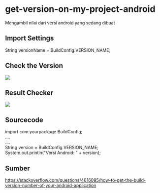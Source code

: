 # get-version-on-my-project-android
Mengambil nilai dari versi android yang sedang dibuat

## Import Settings
String versionName = BuildConfig.VERSION_NAME;

## Check the Version
<img src="https://github.com/moeslimdecoded/get-version-on-my-project-android/blob/master/get-version.png" />

## Result Checker
<img src="https://github.com/moeslimdecoded/get-version-on-my-project-android/blob/master/result.png" />

## Sourcecode
import com.yourpackage.BuildConfig; <br />
.... <br />
.... <br />
String version = BuildConfig.VERSION_NAME; <br /> 
System.out.println("Versi Android: " + version); <br />

## Sumber
https://stackoverflow.com/questions/4616095/how-to-get-the-build-version-number-of-your-android-application
